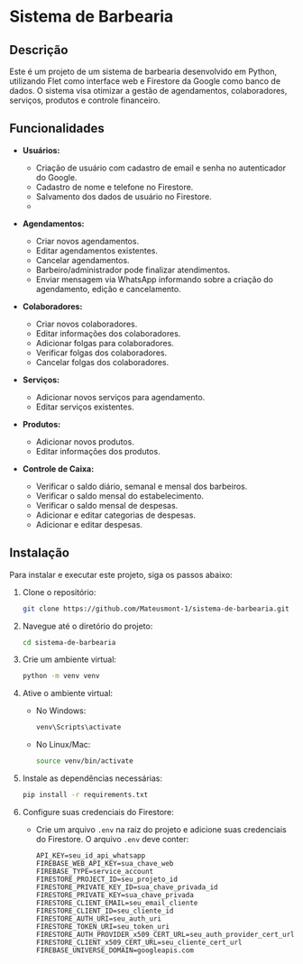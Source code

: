 # Sistema de Barbearia

## Descrição

Este é um projeto de um sistema de barbearia desenvolvido em Python, utilizando Flet como interface web e Firestore da Google como banco de dados. O sistema visa otimizar a gestão de agendamentos, colaboradores, serviços, produtos e controle financeiro.

## Funcionalidades

- **Usuários:**
  - Criação de usuário com cadastro de email e senha no autenticador do Google.
  - Cadastro de nome e telefone no Firestore.
  - Salvamento dos dados de usuário no Firestore.
  - 
- **Agendamentos:**
  - Criar novos agendamentos.
  - Editar agendamentos existentes.
  - Cancelar agendamentos.
  - Barbeiro/administrador pode finalizar atendimentos.
  - Enviar mensagem via WhatsApp informando sobre a criação do agendamento, edição e cancelamento.
  
- **Colaboradores:**
  - Criar novos colaboradores.
  - Editar informações dos colaboradores.
  - Adicionar folgas para colaboradores.
  - Verificar folgas dos colaboradores.
  - Cancelar folgas dos colaboradores.

- **Serviços:**
  - Adicionar novos serviços para agendamento.
  - Editar serviços existentes.

- **Produtos:**
  - Adicionar novos produtos.
  - Editar informações dos produtos.

- **Controle de Caixa:**
  - Verificar o saldo diário, semanal e mensal dos barbeiros.
  - Verificar o saldo mensal do estabelecimento.
  - Verificar o saldo mensal de despesas.
  - Adicionar e editar categorias de despesas.
  - Adicionar e editar despesas.

## Instalação

Para instalar e executar este projeto, siga os passos abaixo:

1. Clone o repositório:
    ```bash
    git clone https://github.com/Mateusmont-1/sistema-de-barbearia.git
    ```

2. Navegue até o diretório do projeto:
    ```bash
    cd sistema-de-barbearia
    ```

3. Crie um ambiente virtual:
    ```bash
    python -m venv venv
    ```

4. Ative o ambiente virtual:

    - No Windows:
      ```bash
      venv\Scripts\activate
      ```
    - No Linux/Mac:
      ```bash
      source venv/bin/activate
      ```

5. Instale as dependências necessárias:
    ```bash
    pip install -r requirements.txt
    ```

6. Configure suas credenciais do Firestore:
    - Crie um arquivo `.env` na raiz do projeto e adicione suas credenciais do Firestore. O arquivo `.env` deve conter:
      ```
      API_KEY=seu_id_api_whatsapp
      FIREBASE_WEB_API_KEY=sua_chave_web
      FIREBASE_TYPE=service_account
      FIRESTORE_PROJECT_ID=seu_projeto_id
      FIRESTORE_PRIVATE_KEY_ID=sua_chave_privada_id
      FIRESTORE_PRIVATE_KEY=sua_chave_privada
      FIRESTORE_CLIENT_EMAIL=seu_email_cliente
      FIRESTORE_CLIENT_ID=seu_cliente_id
      FIRESTORE_AUTH_URI=seu_auth_uri
      FIRESTORE_TOKEN_URI=seu_token_uri
      FIRESTORE_AUTH_PROVIDER_x509_CERT_URL=seu_auth_provider_cert_url
      FIRESTORE_CLIENT_x509_CERT_URL=seu_cliente_cert_url
      FIREBASE_UNIVERSE_DOMAIN=googleapis.com
      ```

